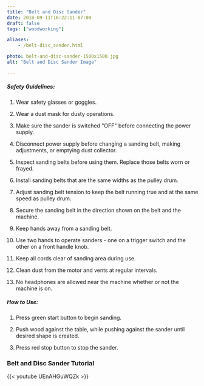 ```yaml
---
title: "Belt and Disc Sander"
date: 2018-09-11T16:22:11-07:00
draft: false
tags: ["woodworking"]

aliases:
    - /belt-disc_sander.html

photo: belt-and-disc-sander-1500x1500.jpg
alt: "Belt and Disc Sander Image"

---
```


##### Safety Guidelines:
1. Wear safety glasses or goggles.

2. Wear a dust mask for dusty operations.

3. Make sure the sander is switched "OFF" before connecting the power supply.

4. Disconnect power supply before changing a sanding belt, making adjustments, or   emptying dust collector.

5. Inspect sanding belts before using them. Replace those belts worn or frayed.

6. Install sanding belts that are the same widths as the pulley drum.

7. Adjust sanding belt tension to keep the belt running true and at the same        speed as pulley drum.

8. Secure the sanding belt in the direction shown on the belt and the machine.

9. Keep hands away from a sanding belt.

10. Use two hands to operate sanders - one on a trigger switch and the other on a   front handle knob.

11. Keep all cords clear of sanding area during use.

12. Clean dust from the motor   and vents at regular intervals.

13. No headphones are allowed near the machine whether or not the machine is on.

##### How to Use:
1. Press green start button to begin sanding.

2. Push wood against the table, while pushing against the sander until desired      shape is created.

3. Press red stop button to stop the sander.

### Belt and Disc Sander Tutorial
{{< youtube UEnAHGuWQZk >}}